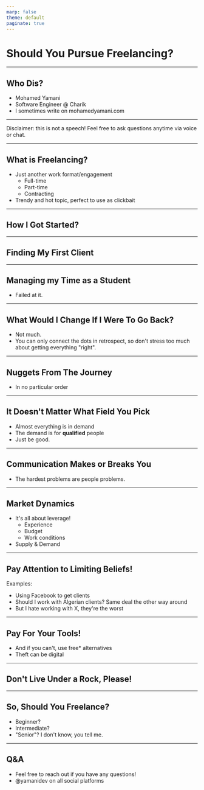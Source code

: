 ```yaml
---
marp: false
theme: default
paginate: true
---
```


# Should You Pursue Freelancing?

---
## Who Dis?
- Mohamed Yamani
- Software Engineer @ Charik
- I sometimes write on mohamedyamani.com

---
Disclaimer: this is not a speech! Feel free to ask questions anytime via voice or chat.

---
## What is Freelancing?
- Just another work format/engagement
    - Full-time
    - Part-time
    - Contracting
- Trendy and hot topic, perfect to use as clickbait

---
## How I Got Started?

---
## Finding My First Client

---
## Managing my Time as a Student
- Failed at it.

---
## What Would I Change If I Were To Go Back?
- Not much.
- You can only connect the dots in retrospect, so don't stress too much about getting everything "right".

---
## Nuggets From The Journey
- In no particular order

---
## It Doesn't Matter What Field You Pick
- Almost everything is in demand
- The demand is for **qualified** people 
- Just be good.

---
## Communication Makes or Breaks You
- The hardest problems are people problems.

---
## Market Dynamics
- It's all about leverage!
    - Experience
    - Budget
    - Work conditions
- Supply & Demand

---
## Pay Attention to Limiting Beliefs!
Examples:
- Using Facebook to get clients
- Should I work with Algerian clients? Same deal the other way around
- But I hate working with X, they're the worst

---
## Pay For Your Tools!
- And if you can't, use free* alternatives
- Theft can be digital

---
## Don't Live Under a Rock, Please!

---
## So, Should You Freelance?
- Beginner?
- Intermediate?
- "Senior"? I don't know, you tell me.

---
## Q&A
- Feel free to reach out if you have any questions!
- @yamanidev on all social platforms

